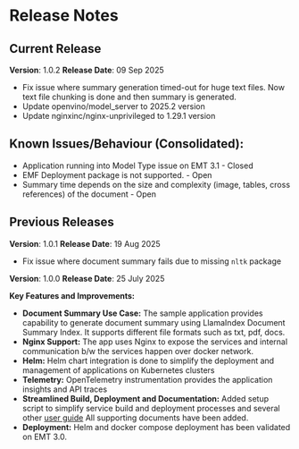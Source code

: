 # Release Notes


## Current Release

**Version**: 1.0.2
**Release Date**: 09 Sep 2025

- Fix issue where summary generation timed-out for huge text files. Now text file chunking is done and then summary is generated.
- Update openvino/model_server to 2025.2 version 
- Update nginxinc/nginx-unprivileged to 1.29.1 version

## Known Issues/Behaviour (Consolidated):
- Application running into Model Type issue on EMT 3.1 - Closed
- EMF Deployment package is not supported. - Open
- Summary time depends on the size and complexity (image, tables, cross references) of the document - Open

## Previous Releases

**Version**: 1.0.1
**Release Date**: 19 Aug 2025

- Fix issue where document summary fails due to missing `nltk` package

**Version**: 1.0.0
**Release Date**: 25 July 2025

**Key Features and Improvements:**

- **Document Summary Use Case:** The sample application provides capability to generate document summary using LlamaIndex Document Summary Index. It supports different file formats such as txt, pdf, docs.
- **Nginx Support:** The app uses Nginx to expose the services and internal communication b/w the services happen over docker network.
- **Helm:**  Helm chart integration is done to simplify the deployment and management of applications on Kubernetes clusters
- **Telemetry:** OpenTelemetry instrumentation provides the application insights and API traces
- **Streamlined Build, Deployment and Documentation:** Added setup script to simplify service build and deployment processes and several other [user guide](../user-guide)  All supporting documents have been added.
- **Deployment:** Helm and docker compose deployment has been validated on EMT 3.0.
